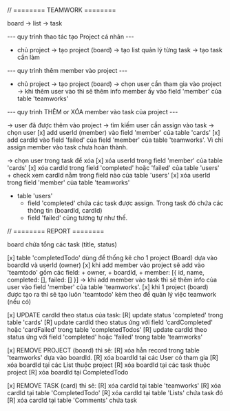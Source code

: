 
// ======== TEAMWORK ========

board -> list -> task

--- quy trình thao tác tạo Project cá nhân ---

- chủ project
  -> tạo project (board)
    -> tạo list quản lý từng task
      -> tạo task cần làm

--- quy trình thêm member vào project ---

- chủ project
  -> tạo project (board)
    -> chọn user cần tham gia vào project
      -> khi thêm user vào thì sẽ thêm info member ấy vào field 'member' của table 'teamworks'

--- quy trình THÊM or XÓA member vào task của project ---

-> user đã được thêm vào project
  -> tìm kiếm user cần assign vào task
    -> chọn user
      [x] add userId (member) vào field 'member' của table 'cards'
      [x] add cardId vào field 'failed' của field 'member' của table 'teamworks'. Vì chỉ assign member vào task chưa hoàn thành.

-> chọn user trong task để xóa
  [x] xóa userId trong field 'member' của table 'cards'
  [x] xóa cardId trong field 'completed' hoặc 'failed' của table 'users'
    + check xem cardId nằm trong field nào của table 'users'
  [x] xóa userId trong field 'member' của table 'teamworks'


- table 'users'
  + field 'completed' chứa các task được assign. Trong task đó chứa các thông tin (boardId, cardId)
  + field 'failed' cũng tương tự như thế.





// ======== REPORT ========

board chứa tổng các task (title, status)

[x] table 'completedTodo' dùng để thống kê cho 1 project (Board) dựa vào boardId và userId (owner)
[x] khi add member vào project sẽ add vào 'teamtodo' gồm các field:
      + owner,
      + boardId,
      + member: [{ id, name, completed: [], failed: [] }]
    -> khi add member vào task thì sẽ thêm info của user vào field 'member' của table 'teamworks'.
[x] khi 1 project (board) được tạo ra thì sẽ tạo luôn 'teamtodo' kèm theo để quản lý việc teamwork (nếu có)

[x] UPDATE cardId theo status của task:
  [R] update status 'completed' trong table 'cards'
  [R] update cardId theo status ứng với field 'cardCompleted' hoặc 'cardFailed' trong table 'completedTodos'
  [R] update cardId theo status ứng với field 'completed' hoặc 'failed' trong table 'teamworks'

[x] REMOVE PROJECT (board) thì sẽ:
    [R] xóa hẳn record trong table 'teamworks' dựa vào boardId.
    [R] xóa boardId tại các User có tham gia
    [R] xóa boardId tại các List thuộc project
    [R] xóa boardId tại các task thuộc project
    [R] xóa boardId tại CompletedTodo

[x] REMOVE TASK (card) thì sẽ:
    [R] xóa cardId tại table 'teamworks'
    [R] xóa cardId tại table 'CompletedTodo'
    [R] xóa cardId tại table 'Lists' chứa task đó
    [R] xóa cardId tại table 'Comments' chứa task